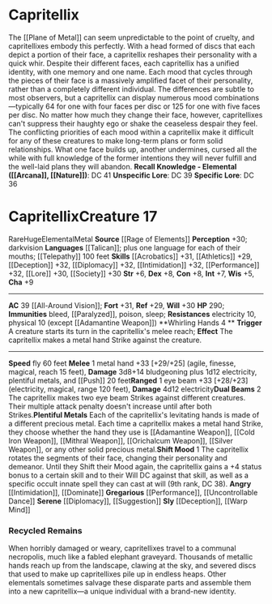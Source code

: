 ﻿---
ac: '39'
alignment: null
all_resistance: null
burrow_speed: null
charisma: '+9'
climb_speed: null
constitution: '+8'
creature_ability:
- Dual Beams
- Plentiful Metals
- Shift Mood
- Whirling Hands
creature_family: null
description: "The [[DATABASE/plane/Plane of Metal|Plane of Metal]] can seem unpredictable\
  \ to the point of cruelty, and capritellixes embody this perfectly. With a head\
  \ formed of discs that each depict a portion of their face, a capritellix reshapes\
  \ their personality with a quick whir.<br/><br/> Despite their different faces,\
  \ each capritellix has a unified identity, with one memory and one name. Each mood\
  \ that cycles through the pieces of their face is a massively amplified facet of\
  \ their personality, rather than a completely different individual. The differences\
  \ are subtle to most observers, but a capritellix can display numerous mood combinations\u2014\
  typically 64 for one with four faces per disc or 125 for one with five faces per\
  \ disc. No matter how much they change their face, however, capritellixes can't\
  \ suppress their haughty ego or shake the ceaseless despair they feel.<br/><br/>\
  \ The conflicting priorities of each mood within a capritellix make it difficult\
  \ for any of these creatures to make long-term plans or form solid relationships.\
  \ What one face builds up, another undermines, cursed all the while with full knowledge\
  \ of the former intentions they will never fulfill and the well-laid plans they\
  \ will abandon.<br/><br/><b><u>Recall Knowledge - Elemental</u> ( [[DATABASE/skill/Arcana|Arcana]]\
  \ , [[DATABASE/skill/Nature|Nature]] )</b>: DC 41<br/><b><u>Unspecific Lore</u></b>:\
  \ DC 39<br/><b><u>Specific Lore</u></b>: DC 36"
dexterity: '+8'
element: Metal
fly_speed: '60'
fortitude: '+31'
hardness: null
hp: '290'
id: '2641'
immunity:
- bleed
- '[[DATABASE/condition/Paralyzed|paralyzed]]'
- '[[DATABASE/trait/Poison|poison]]'
- '[[DATABASE/trait/Sleep|sleep]]'
intelligence: '+7'
land_speed: null
language:
- '[[DATABASE/language/Talican|Talican]] ; plus one language for each of their mouths;
  [[DATABASE/monsterability/Telepathy|telepathy]] 100 feet'
level: '17'
max_speed: '60'
name: Capritellix
perception: '+30'
rarity: Rare
reflex: '+29'
resistance:
- '[[DATABASE/trait/Electricity|electricity]] 10'
- physical 10 (except [[DATABASE/equipment/Adamantine Weapon|adamantine]] )
rus_type_level: null
school: null
sense:
- darkvision
size: Huge
skill:
- '[[DATABASE/skill/Acrobatics|Acrobatics]] +31'
- '[[DATABASE/skill/Athletics|Athletics]] +29'
- '[[DATABASE/skill/Deception|Deception]] +32'
- '[[DATABASE/skill/Diplomacy|Diplomacy]] +32'
- '[[DATABASE/skill/Intimidation|Intimidation]] +32'
- '[[DATABASE/skill/Performance|Performance]] +32'
- '[[DATABASE/skill/Lore|Plane of Metal Lore]] +30'
- '[[DATABASE/skill/Society|Society]] +30'
source: '[[DATABASE/source/Rage of Elements|Rage of Elements]]'
speed:
- fly 60 feet
spell: null
strength: '+6'
strength_req: '6'
strongest_save:
- Fortitude
swim_speed: null
trait:
- '[[DATABASE/trait/Elemental|Elemental]]'
- '[[DATABASE/trait/Metal|Metal]]'
- '[[DATABASE/trait/Rare|Rare]]'
type: Creature
vision: Darkvision
weakest_save:
- Reflex
weakness: null
will: '+30'
wisdom: '+5'

---
# Capritellix

The [[Plane of Metal]] can seem unpredictable to the point of cruelty, and capritellixes embody this perfectly. With a head formed of discs that each depict a portion of their face, a capritellix reshapes their personality with a quick whir.
 Despite their different faces, each capritellix has a unified identity, with one memory and one name. Each mood that cycles through the pieces of their face is a massively amplified facet of their personality, rather than a completely different individual. The differences are subtle to most observers, but a capritellix can display numerous mood combinations—typically 64 for one with four faces per disc or 125 for one with five faces per disc. No matter how much they change their face, however, capritellixes can't suppress their haughty ego or shake the ceaseless despair they feel.
 The conflicting priorities of each mood within a capritellix make it difficult for any of these creatures to make long-term plans or form solid relationships. What one face builds up, another undermines, cursed all the while with full knowledge of the former intentions they will never fulfill and the well-laid plans they will abandon.
**Recall Knowledge - Elemental ([[Arcana]], [[Nature]])**: DC 41
**Unspecific Lore**: DC 39
**Specific Lore**: DC 36

# Capritellix<span class="item-type">Creature 17</span>

<span class="trait-rare item-trait">Rare</span><span class="trait-size item-trait">Huge</span><span class="item-trait">Elemental</span><span class="item-trait">Metal</span>
**Source** [[Rage of Elements]]
**Perception** +30; darkvision
**Languages** [[Talican]]; plus one language for each of their mouths; [[Telepathy]] 100 feet
**Skills** [[Acrobatics]] +31, [[Athletics]] +29, [[Deception]] +32, [[Diplomacy]] +32, [[Intimidation]] +32, [[Performance]] +32, [[Lore]] +30, [[Society]] +30
**Str** +6, **Dex** +8, **Con** +8, **Int** +7, **Wis** +5, **Cha** +9

---
**AC** 39 [[All-Around Vision]]; **Fort** +31, **Ref** +29, **Will** +30
**HP** 290; **Immunities** bleed, [[Paralyzed]], poison, sleep; **Resistances** electricity 10, physical 10 (except [[Adamantine Weapon]])
<span class="in-box-ability">**Whirling Hands <span class="action-icon">4</span> ** **Trigger** A creature starts its turn in the capritellix's melee reach; **Effect** The capritellix makes a metal hand Strike against the creature.</span>

---
**Speed** fly 60 feet
<span class="in-box-ability">**Melee** <span class="action-icon">1</span> metal hand +33 [+29/+25] (agile, finesse, magical, reach 15 feet), **Damage** 3d8+14 bludgeoning plus 1d12 electricity, plentiful metals, and [[Push]] 20 feet</span><span class="in-box-ability">**Ranged** <span class="action-icon">1</span> eye beam +33 [+28/+23] (electricity, magical, range 120 feet), **Damage** 4d12 electricity</span><span class="in-box-ability">**Dual Beams** <span class="action-icon">2</span> The capritellix makes two eye beam Strikes against different creatures. Their multiple attack penalty doesn't increase until after both Strikes.</span><span class="in-box-ability">**Plentiful Metals** Each of the capritellix's levitating hands is made of a different precious metal. Each time a capritellix makes a metal hand Strike, they choose whether the hand they use is [[Adamantine Weapon]], [[Cold Iron Weapon]], [[Mithral Weapon]], [[Orichalcum Weapon]], [[Silver Weapon]], or any other solid precious metal.</span><span class="in-box-ability">**Shift Mood** <span class="action-icon">1</span> The capritellix rotates the segments of their face, changing their personality and demeanor. Until they Shift their Mood again, the capritellix gains a +4 status bonus to a certain skill and to their Will DC against that skill, as well as a specific occult innate spell they can cast at will (9th rank, DC 38). **Angry** [[Intimidation]], [[Dominate]]
 **Gregarious** [[Performance]], [[Uncontrollable Dance]]
 **Serene** [[Diplomacy]], [[Suggestion]]
 **Sly** [[Deception]], [[Warp Mind]]</span>

###  Recycled Remains

When horribly damaged or weary, capritellixes travel to a communal necropolis, much like a fabled elephant graveyard. Thousands of metallic hands reach up from the landscape, clawing at the sky, and severed discs that used to make up capritellixes pile up in endless heaps. Other elementals sometimes salvage these disparate parts and assemble them into a new capritellix—a unique individual with a brand-new identity.